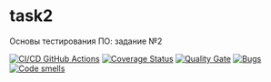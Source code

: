 # task2
Основы тестирования ПО: задание №2

[![CI/CD GitHub Actions](https://github.com/Cuudemi/task2/actions/workflows/test-action.yml/badge.svg)](https://github.com/Cuudemi/task2/actions/workflows/test-action.yml)
[![Coverage Status](https://coveralls.io/repos/Cuudemi/task2/badge.svg?branch=master)](https://coveralls.io/github/seekerk/gtest?branch=master)
[![Quality Gate](https://sonarcloud.io/api/project_badges/measure?project=Cuudemi_task2&metric=alert_status)](https://sonarcloud.io/dashboard?id=Cuudemi_task2)
[![Bugs](https://sonarcloud.io/api/project_badges/measure?project=Cuudemi_ctest&metric=bugs)](https://sonarcloud.io/summary/new_code?id=Cuudemi_ctest)
[![Code smells](https://sonarcloud.io/api/project_badges/measure?project=Cuudemi_task2&metric=code_smells)](https://sonarcloud.io/dashboard?id=Cuudemi_task2)
